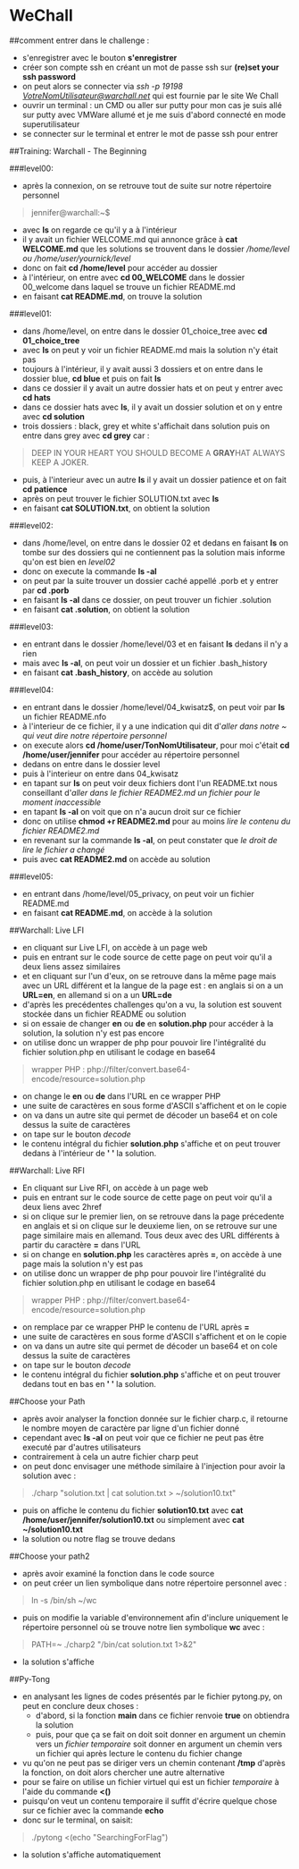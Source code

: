# WeChall
##comment entrer dans le challenge :
- s'enregistrer avec le bouton **s'enregistrer**
- créer son compte ssh en créant un mot de passe ssh sur **(re)set your ssh password**
- on peut alors se connecter via *ssh -p 19198 VotreNomUtilisateur@warchall.net* qui est fournie par le site We Chall
- ouvrir un terminal : un CMD ou aller sur putty
pour mon cas je suis allé sur putty avec VMWare allumé et je me suis d'abord connecté en mode superutilisateur
- se connecter sur le terminal et entrer le mot de passe ssh pour entrer 

##Training: Warchall - The Beginning

###level00:
- après la connexion, on se retrouve tout de suite sur notre répertoire personnel
> jennifer@warchall:~$
- avec **ls** on regarde ce qu'il y a à l'intérieur 
- il y avait un fichier WELCOME.md qui annonce grâce à **cat WELCOME.md** que les solutions se trouvent dans le dossier */home/level ou /home/user/yournick/level*
- donc on fait **cd /home/level** pour accéder au dossier
- à l'intérieur, on entre avec **cd 00_WELCOME** dans le dossier 00_welcome dans laquel se trouve un fichier README.md
- en faisant **cat README.md**, on trouve la solution

###level01:
- dans /home/level, on entre dans le dossier 01_choice_tree avec **cd 01_choice_tree** 
- avec **ls** on peut y voir un fichier README.md mais la solution n'y était pas
- toujours à l'intérieur, il y avait aussi 3 dossiers et on entre dans le dossier blue, **cd blue** et puis on fait **ls**
- dans ce dossier il y avait un autre dossier hats et on peut y entrer avec **cd hats**
- dans ce dossier hats avec **ls**, il y avait un dossier solution et on y entre avec **cd solution**
- trois dossiers : black, grey et white s'affichait dans solution puis on entre dans grey avec **cd grey** car :
> DEEP IN YOUR HEART YOU SHOULD BECOME A **GRAY**HAT 
ALWAYS KEEP A JOKER.
- puis, à l'interieur avec un autre **ls** il y avait un dossier patience et on fait **cd patience**
- après on peut trouver le fichier SOLUTION.txt avec **ls**
- en faisant **cat SOLUTION.txt**, on obtient la solution

###level02:
- dans /home/level, on entre dans le dossier 02 et dedans en faisant **ls** on tombe sur des dossiers qui ne contiennent pas la solution mais informe qu'on est bien en *level02*
- donc on execute la commande **ls -al**
- on peut par la suite trouver un dossier caché appellé .porb et y entrer par **cd .porb**
- en faisant **ls -al** dans ce dossier, on peut trouver un fichier .solution
- en faisant **cat .solution**, on obtient la solution

###level03:
- en entrant dans le dossier /home/level/03 et en faisant **ls** dedans il n'y a rien 
- mais avec **ls -al**, on peut voir un dossier et un fichier .bash_history
- en faisant **cat .bash_history**, on accède au solution

###level04:
- en entrant dans le dossier /home/level/04_kwisatz$, on peut voir par **ls** un fichier README.nfo 
- à l'interieur de ce fichier, il y a une indication qui dit d'*aller dans notre ~ qui veut dire notre répertoire personnel*
- on execute alors **cd /home/user/TonNomUtilisateur**, pour moi c'était **cd /home/user/jennifer** pour accéder au répertoire personnel
- dedans on entre dans le dossier level
- puis à l'interieur on entre dans 04_kwisatz 
- en tapant sur **ls** on peut voir deux fichiers dont l'un README.txt nous conseillant d'*aller dans le fichier README2.md un fichier pour le moment inaccessible*
- en tapant **ls -al** on voit que on n'a aucun droit sur ce fichier 
- donc on utilise **chmod +r README2.md** pour au moins _lire le contenu du fichier README2.md_
- en revenant sur la commande **ls -al**, on peut constater que *le droit de lire le fichier a changé*
- puis avec **cat README2.md** on accède au solution

###level05:
- en entrant dans /home/level/05_privacy, on peut voir un fichier README.md
- en faisant **cat README.md**, on accède à la solution

##Warchall: Live LFI
- en cliquant sur Live LFI, on accède à un page web
- puis en entrant sur le code source de cette page on peut voir qu'il a deux liens assez similaires 
- et en cliquant sur l'un d'eux, on se retrouve dans la même page mais avec un URL différent et la langue de la page est : en anglais si on a un **URL=en**, en allemand si on a un **URL=de**
- d'après les precédentes challenges qu'on a vu, la solution est souvent stockée dans un fichier README ou solution
- si on essaie de changer **en** ou **de** en **solution.php** pour accéder à la solution, la solution n'y est pas encore 
-  on utilise donc un wrapper de php pour pouvoir lire l'intégralité du fichier solution.php en utilisant le codage en base64
>wrapper PHP : php://filter/convert.base64-encode/resource=solution.php
- on change le **en** ou **de** dans l'URL en ce wrapper PHP 
- une suite de caractères en sous forme d'ASCII s'affichent et on le copie
- on va dans un autre site qui permet de décoder un base64 et on cole dessus la suite de caractères
- on tape sur le bouton *decode* 
- le contenu intégral du fichier **solution.php** s'affiche et on peut trouver dedans à l'intérieur de **' '** la solution.

##Warchall: Live RFI
- En cliquant sur Live RFI, on accède à un page web
- puis en entrant sur le code source de cette page on peut voir qu'il a deux liens avec 2href
- si on clique sur le premier lien, on se retrouve dans la page précedente en anglais et si on clique sur le deuxieme lien, on se retrouve sur une page similaire mais en allemand. Tous deux avec des URL différents à partir du caractère **=** dans l'URL
- si on change en **solution.php** les caractères après **=**, on accède à une page mais la solution n'y est pas 
-  on utilise donc un wrapper de php pour pouvoir lire l'intégralité du fichier solution.php en utilisant le codage en base64
>wrapper PHP : php://filter/convert.base64-encode/resource=solution.php
- on remplace par ce wrapper PHP le contenu de l'URL après **=** 
- une suite de caractères en sous forme d'ASCII s'affichent et on le copie
- on va dans un autre site qui permet de décoder un base64 et on cole dessus la suite de caractères
- on tape sur le bouton *decode* 
- le contenu intégral du fichier **solution.php** s'affiche et on peut trouver dedans tout en bas en **'  '** la solution.

##Choose your Path
- après avoir analyser la fonction donnée sur le fichier charp.c, il retourne le nombre moyen de caractère par ligne d'un fichier donné
- cependant avec **ls -al** on peut voir que ce fichier ne peut pas être executé par d'autres utilisateurs
- contrairement à cela un autre fichier charp peut 
- on peut donc envisager une méthode similaire à l'injection pour avoir la solution avec :
>./charp "solution.txt | cat solution.txt > ~/solution10.txt"
- puis on affiche le contenu du fichier **solution10.txt** avec **cat /home/user/jennifer/solution10.txt** ou simplement avec **cat ~/solution10.txt**
- la solution ou notre flag se trouve dedans

##Choose your path2
- après avoir examiné la fonction dans le code source
- on peut créer un lien symbolique dans notre répertoire personnel avec :
> ln -s /bin/sh ~/wc
- puis on modifie la variable d'environnement afin d'inclure uniquement le répertoire personnel où se trouve notre lien symbolique **wc** avec :
> PATH=~ ./charp2 "/bin/cat solution.txt 1>&2" 
- la solution s'affiche

##Py-Tong
- en analysant les lignes de codes présentés par le fichier pytong.py, on peut en conclure deux choses :
    - d'abord, si la fonction **main** dans ce fichier renvoie **true** on obtiendra la solution
    - puis, pour que ça se fait on doit soit donner en argument un chemin vers un *fichier temporaire* soit donner en argument un chemin vers un fichier qui après lecture le contenu du fichier change
- vu qu'on ne peut pas se diriger vers un chemin contenant **/tmp** d'après la fonction, on doit alors chercher une autre alternative
- pour se faire on utilise un fichier virtuel qui est un fichier *temporaire*  à l'aide du commande **<()**
- puisqu'on veut un contenu temporaire il suffit d'écrire quelque chose sur ce fichier avec la commande **echo**
- donc sur le terminal, on saisit:
>./pytong <(echo "SearchingForFlag")
- la solution s'affiche automatiquement